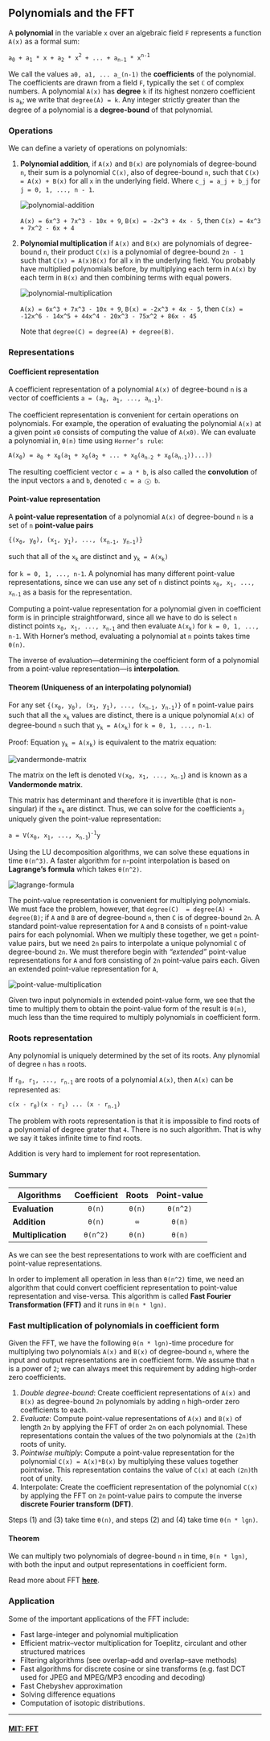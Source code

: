 ## Polynomials and the FFT
A __polynomial__ in the variable `x` over an algebraic field `F` represents a function `A(x)` as a formal sum:

`a`<sub>`0`</sub>` + a`<sub>`1`</sub>` * x + a`<sub>`2`</sub>` * x`<sup>`2`</sup>` + ... + a`<sub>`n-1`</sub>` * x`<sup>`n-1`</sup>

We call  the  values `a0, a1, ... a_(n-1)` the __coefficients__ of  the  polynomial.   The coefficients are drawn from a field `F`, typically the set `ℂ` of complex numbers.  A polynomial `A(x)` has __degree__ `k` if its highest  nonzero coefficient  is `a`<sub>`k`</sub>;  we write that `degree(A) = k`.  Any integer strictly greater than the degree of a polynomial is a __degree-bound__ of that polynomial.

### Operations
We can define a variety  of  operations  on polynomials:
1. __Polynomial addition__, if `A(x)` and `B(x)` are polynomials of degree-bound `n`, their sum is a polynomial `C(x)`, also of degree-bound `n`, such that `C(x) = A(x) + B(x)` for all `x` in the underlying field. Where `c_j = a_j + b_j` for `j = 0, 1, ..., n - 1`.

    ![polynomial-addition](./images/polynomial-addition.png)

    `A(x) = 6x^3 + 7x^3 - 10x + 9`, `B(x) = -2x^3 + 4x - 5`, then `C(x) = 4x^3 + 7x^2 - 6x + 4`

2. __Polynomial multiplication__ if `A(x)` and `B(x)` are polynomials  of  degree-bound `n`, their product `C(x)` is a polynomial  of degree-bound `2n - 1` such that `C(x) = A(x)B(x)` for all `x` in the underlying  field.   You probably  have multiplied polynomials before, by multiplying each term in `A(x)` by each term in `B(x)` and  then  combining  terms  with  equal  powers.

    ![polynomial-multiplication](./images/polynomial-multiplication.png)

    `A(x) = 6x^3 + 7x^3 - 10x + 9`, `B(x) = -2x^3 + 4x - 5`, then `C(x) = -12x^6 - 14x^5 + 44x^4 - 20x^3 - 75x^2 + 86x - 45`

    Note that `degree(C) = degree(A) + degree(B)`.

### Representations
#### Coefficient representation
A coefficient representation of  a  polynomial `A(x)` of  degree-bound `n` is a vector  of coefficients `a = (a`<sub>`0`</sub>`, a`<sub>`1`</sub>`, ..., a`<sub>`n-1`</sub>`)`.

The coefficient  representation  is convenient  for  certain  operations  on polynomials.  For example, the operation of evaluating the polynomial `A(x)` at a given point `x0` consists of computing the value of `A(x0)`.  We can evaluate a polynomial in‚ `θ(n)` time using `Horner’s rule`:

`A(x`<sub>`0`</sub>`) = a`<sub>`0`</sub>` + x`<sub>`0`</sub>`(a`<sub>`1`</sub>` + x`<sub>`0`</sub>`(a`<sub>`2`</sub>` + ... + x`<sub>`0`</sub>`(a`<sub>`n-2`</sub>` + x`<sub>`0`</sub>`(a`<sub>`n-1`</sub>`))...))`

The resulting coefficient vector `c = a * b`, is also called the __convolution__ of the input vectors `a` and `b`, denoted `c = a ⓧ b`.

#### Point-value representation
A __point-value representation__ of a polynomial `A(x)` of degree-bound `n` is a set of `n` __point-value pairs__

`{(x`<sub>`0`</sub>`, y`<sub>`0`</sub>`), (x`<sub>`1`</sub>`, y`<sub>`1`</sub>`), ..., (x`<sub>`n-1`</sub>`, y`<sub>`n-1`</sub>`)}`

such that all of the `x`<sub>`k`</sub> are distinct and `y`<sub>`k`</sub>` = A(x`<sub>`k`</sub>`)`

for `k = 0, 1, ..., n-1`. A polynomial has many different point-value representations, since we can use any set of `n` distinct points `x`<sub>`0`</sub>`, x`<sub>`1`</sub>`, ..., x`<sub>`n-1`</sub> as a basis for the representation.

Computing  a  point-value  representation  for  a  polynomial  given  in  coefficient form  is  in principle  straightforward,  since  all  we have  to do  is select `n` distinct points `x`<sub>`0`</sub>`, x`<sub>`1`</sub>`, ..., x`<sub>`n-1`</sub> and then evaluate `A(x`<sub>`k`</sub>`)` for `k = 0, 1, ..., n-1`. With Horner’s method, evaluating a polynomial at `n` points takes time `θ(n)`.

The  inverse  of  evaluation—determining  the  coefficient  form  of  a  polynomial from a point-value representation—is __interpolation__.

#### Theorem (Uniqueness of an interpolating polynomial)
For any set `{(x`<sub>`0`</sub>`, y`<sub>`0`</sub>`), (x`<sub>`1`</sub>`, y`<sub>`1`</sub>`), ..., (x`<sub>`n-1`</sub>`, y`<sub>`n-1`</sub>`)}` of `n` point-value  pairs such that all the `x`<sub>`k`</sub> values are distinct, there is a unique polynomial `A(x)` of degree-bound `n` such that `y`<sub>`k`</sub>` = A(x`<sub>`k`</sub>`)` for `k = 0, 1, ..., n-1`.

Proof: Equation `y`<sub>`k`</sub>` = A(x`<sub>`k`</sub>`)` is equivalent to the matrix equation:

![vandermonde-matrix](./images/vandermonde-matrix.png)

The matrix on the left is denoted `V(x`<sub>`0`</sub>`, x`<sub>`1`</sub>`, ..., x`<sub>`n-1`</sub>) and is known as a __Vandermonde matrix__.

This matrix has determinant and therefore it is invertible (that is non-singular) if the `x`<sub>`k`</sub> are distinct. Thus, we can solve for the coefficients `a`<sub>`j`</sub> uniquely given the point-value representation:

`a = V(x`<sub>`0`</sub>`, x`<sub>`1`</sub>`, ..., x`<sub>`n-1`</sub>)<sup>`-1`</sup>`y`

Using the LU decomposition algorithms, we can solve these equations in time `θ(n^3)`. A faster algorithm for `n`-point interpolation is based on __Lagrange’s formula__ which takes `θ(n^2)`.

![lagrange-formula](./images/lagrange-formula.gif)

The point-value representation is convenient for multiplying polynomials. We must face the problem, however, that `degree(C)  = degree(A) + degree(B)`; if `A` and `B` are of degree-bound `n`, then `C` is of degree-bound `2n`.  A standard point-value representation for `A` and `B` consists of `n` point-value pairs for each polynomial.  When we multiply these together, we get `n` point-value pairs, but we need `2n` pairs to interpolate a unique polynomial `C` of degree-bound `2n`. We must therefore begin with _“extended”_ point-value representations for `A` and for`B` consisting of `2n` point-value pairs each. Given an extended point-value representation for `A`,

![point-value-multiplication](./images/point-value-multiplication.png)

Given two input polynomials in extended point-value form, we see that the time to multiply them to obtain the point-value form of the result is `θ(n)`, much less than the time required to multiply polynomials in coefficient form.

### Roots representation
Any polynomial is uniquely determined by the set of its roots. Any plynomial of degree `n` has `n` roots.

If `r`<sub>`0`</sub>`, r`<sub>`1`</sub>`, ..., r`<sub>`n-1`</sub> are roots of a polynomial `A(x)`, then `A(x)` can be represented as:

`c(x - r`<sub>`0`</sub>`)(x - r`<sub>`1`</sub>`) ... (x - r`<sub>`n-1`</sub>`)`

The problem with roots representation is that it is impossible to find roots of a polynomial of degree grater that `4`. There is no such algorithm. That is why we say it takes infinite time to find roots.

Addition is very hard to implement for root representation.

### Summary
| Algorithms | Coefficient | Roots | Point-value |
|-|:-:|:-:|:-:|
| __Evaluation__ | `θ(n)` | `θ(n)` | `θ(n^2)` |
| __Addition__ | `θ(n)` | `∞` | `θ(n)` |
| __Multiplication__ | `θ(n^2)` | `θ(n)` | `θ(n)` |

As we can see the best representations to work with are coefficient and point-value representations.

In order to implement all operation in less than `θ(n^2)` time, we need an algorithm that could convert coefficient representation to point-value representation and vise-versa. This algorithm is called __Fast Fourier Transformation (FFT)__ and it runs in `θ(n * lgn)`.

### Fast multiplication of polynomials in coefficient form
Given the FFT, we have the following `θ(n * lgn)`-time procedure for multiplying two polynomials `A(x)` and `B(x)` of degree-bound `n`, where the input and output representations are in coefficient form. We assume that `n` is a power of `2`; we can always meet this requirement by adding high-order zero coefficients.

1. _Double degree-bound_: Create coefficient representations of `A(x)` and `B(x)` as degree-bound `2n` polynomials by adding `n` high-order zero coefficients to each.
2. _Evaluate_: Compute point-value representations of `A(x)` and `B(x)` of length `2n` by applying the FFT of order `2n` on each polynomial.  These representations contain the values of the two polynomials at the `(2n)`th roots of unity.
3. _Pointwise multiply_: Compute a point-value representation  for the polynomial `C(x) = A(x)*B(x)` by multiplying these values together pointwise. This representation contains the value of `C(x)` at each `(2n)`th root of unity.
4. Interpolate: Create the coefficient  representation  of the polynomial `C(x)` by applying the FFT on `2n` point-value pairs to compute the inverse __discrete Fourier transform (DFT)__.

Steps (1) and (3) take time `θ(n)`, and steps (2) and (4) take time `θ(n * lgn)`.

#### Theorem
We can multiply two polynomials of degree-bound `n` in time‚ `θ(n * lgn)`, with both the input and output representations in coefficient form.

Read more about FFT __[here](https://cp-algorithms.com/algebra/fft.html)__.

### Application
Some of the important applications of the FFT include:
* Fast large-integer and polynomial multiplication
* Efficient matrix–vector multiplication for Toeplitz, circulant and other structured matrices
* Filtering algorithms (see overlap–add and overlap–save methods)
* Fast algorithms for discrete cosine or sine transforms (e.g. fast DCT used for JPEG and MPEG/MP3 encoding and decoding)
* Fast Chebyshev approximation
* Solving difference equations
* Computation of isotopic distributions.

---

#### [MIT: FFT](https://www.youtube.com/watch?v=iTMn0Kt18tg)
